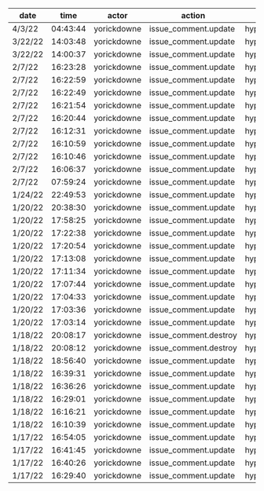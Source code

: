 | date    | time     | actor       | action                | repo             | user | data.team | data.new_repo_permission | data.old_repo_permission |
| ------- | -------- | ----------- | --------------------- | ---------------- | ---- | --------- | ------------------------ | ------------------------ |
| 4/3/22  | 04:43:44 | yorickdowne | issue_comment.update  | hyperledger/besu |      |           |                          |                          |
| 3/22/22 | 14:03:48 | yorickdowne | issue_comment.update  | hyperledger/besu |      |           |                          |                          |
| 3/22/22 | 14:00:37 | yorickdowne | issue_comment.update  | hyperledger/besu |      |           |                          |                          |
| 2/7/22  | 16:23:28 | yorickdowne | issue_comment.update  | hyperledger/besu |      |           |                          |                          |
| 2/7/22  | 16:22:59 | yorickdowne | issue_comment.update  | hyperledger/besu |      |           |                          |                          |
| 2/7/22  | 16:22:49 | yorickdowne | issue_comment.update  | hyperledger/besu |      |           |                          |                          |
| 2/7/22  | 16:21:54 | yorickdowne | issue_comment.update  | hyperledger/besu |      |           |                          |                          |
| 2/7/22  | 16:20:44 | yorickdowne | issue_comment.update  | hyperledger/besu |      |           |                          |                          |
| 2/7/22  | 16:12:31 | yorickdowne | issue_comment.update  | hyperledger/besu |      |           |                          |                          |
| 2/7/22  | 16:10:59 | yorickdowne | issue_comment.update  | hyperledger/besu |      |           |                          |                          |
| 2/7/22  | 16:10:46 | yorickdowne | issue_comment.update  | hyperledger/besu |      |           |                          |                          |
| 2/7/22  | 16:06:37 | yorickdowne | issue_comment.update  | hyperledger/besu |      |           |                          |                          |
| 2/7/22  | 07:59:24 | yorickdowne | issue_comment.update  | hyperledger/besu |      |           |                          |                          |
| 1/24/22 | 22:49:53 | yorickdowne | issue_comment.update  | hyperledger/besu |      |           |                          |                          |
| 1/20/22 | 20:38:30 | yorickdowne | issue_comment.update  | hyperledger/besu |      |           |                          |                          |
| 1/20/22 | 17:58:25 | yorickdowne | issue_comment.update  | hyperledger/besu |      |           |                          |                          |
| 1/20/22 | 17:22:38 | yorickdowne | issue_comment.update  | hyperledger/besu |      |           |                          |                          |
| 1/20/22 | 17:20:54 | yorickdowne | issue_comment.update  | hyperledger/besu |      |           |                          |                          |
| 1/20/22 | 17:13:08 | yorickdowne | issue_comment.update  | hyperledger/besu |      |           |                          |                          |
| 1/20/22 | 17:11:34 | yorickdowne | issue_comment.update  | hyperledger/besu |      |           |                          |                          |
| 1/20/22 | 17:07:44 | yorickdowne | issue_comment.update  | hyperledger/besu |      |           |                          |                          |
| 1/20/22 | 17:04:33 | yorickdowne | issue_comment.update  | hyperledger/besu |      |           |                          |                          |
| 1/20/22 | 17:03:36 | yorickdowne | issue_comment.update  | hyperledger/besu |      |           |                          |                          |
| 1/20/22 | 17:03:14 | yorickdowne | issue_comment.update  | hyperledger/besu |      |           |                          |                          |
| 1/18/22 | 20:08:17 | yorickdowne | issue_comment.destroy | hyperledger/besu |      |           |                          |                          |
| 1/18/22 | 20:08:12 | yorickdowne | issue_comment.destroy | hyperledger/besu |      |           |                          |                          |
| 1/18/22 | 18:56:40 | yorickdowne | issue_comment.update  | hyperledger/besu |      |           |                          |                          |
| 1/18/22 | 16:39:31 | yorickdowne | issue_comment.update  | hyperledger/besu |      |           |                          |                          |
| 1/18/22 | 16:36:26 | yorickdowne | issue_comment.update  | hyperledger/besu |      |           |                          |                          |
| 1/18/22 | 16:29:01 | yorickdowne | issue_comment.update  | hyperledger/besu |      |           |                          |                          |
| 1/18/22 | 16:16:21 | yorickdowne | issue_comment.update  | hyperledger/besu |      |           |                          |                          |
| 1/18/22 | 16:10:39 | yorickdowne | issue_comment.update  | hyperledger/besu |      |           |                          |                          |
| 1/17/22 | 16:54:05 | yorickdowne | issue_comment.update  | hyperledger/besu |      |           |                          |                          |
| 1/17/22 | 16:41:45 | yorickdowne | issue_comment.update  | hyperledger/besu |      |           |                          |                          |
| 1/17/22 | 16:40:26 | yorickdowne | issue_comment.update  | hyperledger/besu |      |           |                          |                          |
| 1/17/22 | 16:29:40 | yorickdowne | issue_comment.update  | hyperledger/besu |      |           |                          |                          |
